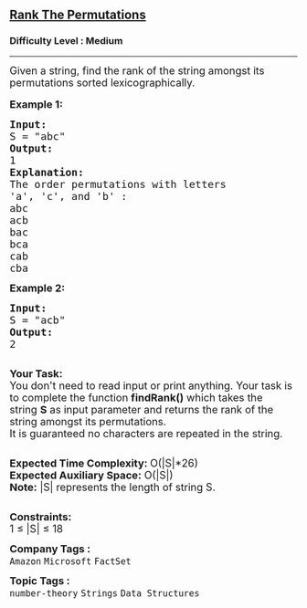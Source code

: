 <h2><a href="https://www.geeksforgeeks.org/problems/rank-the-permutations2229/1?itm_source=geeksforgeeks&itm_medium=article&itm_campaign=bottom_sticky_on_article">Rank The Permutations</a></h2><h3>Difficulty Level : Medium</h3><hr><div class="problems_problem_content__Xm_eO"><p><span style="font-size:18px">Given a string, find the rank of the string amongst its permutations sorted lexicographically.&nbsp;</span><br>
<br>
<span style="font-size:18px"><strong>Example 1:</strong></span></p>

<pre><span style="font-size:18px"><strong>Input:</strong>
S = "abc"</span>
<span style="font-size:18px"><strong>Output:</strong>
1</span>
<strong><span style="font-size:18px">Explanation:</span></strong>
<span style="font-size:18px">The order permutations with letters 
'a', 'c', and 'b' : 
abc
acb
bac
bca
cab
cba</span></pre>

<p><span style="font-size:18px"><strong>Example 2:</strong></span></p>

<pre><span style="font-size:18px"><strong>Input:</strong>
S = "acb"</span>
<span style="font-size:18px"><strong>Output:</strong>
2</span>
</pre>

<p><br>
<span style="font-size:18px"><strong>Your Task:</strong><br>
You don't need to read input or print anything. Your&nbsp;task is to complete the function&nbsp;<strong>findRank()</strong>&nbsp;which takes the string&nbsp;<strong>S</strong>&nbsp;as input parameter&nbsp;and returns the rank of the string amongst its permutations.</span><br>
<span style="font-size:18px">It is guaranteed no characters are repeated in the string.</span></p>

<p><br>
<span style="font-size:18px"><strong>Expected Time Complexity:&nbsp;</strong>O(|S|*26)<br>
<strong>Expected Auxiliary Space:</strong>&nbsp;O(|S|)</span><br>
<span style="font-size:18px"><strong>Note:</strong>&nbsp;|S| represents the length of string S.</span></p>

<p><br>
<span style="font-size:18px"><strong>Constraints:</strong></span><br>
<span style="font-size:18px">1 ≤ |S| ≤ 18</span></p>
</div><p><span style=font-size:18px><strong>Company Tags : </strong><br><code>Amazon</code>&nbsp;<code>Microsoft</code>&nbsp;<code>FactSet</code>&nbsp;<br><p><span style=font-size:18px><strong>Topic Tags : </strong><br><code>number-theory</code>&nbsp;<code>Strings</code>&nbsp;<code>Data Structures</code>&nbsp;